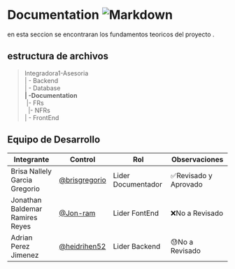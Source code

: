 # Documentation ![Markdown](https://img.shields.io/badge/Markdown-000000?style=for-the-badge&logo=markdown&logoColor=white)

en esta seccion se encontraran los fundamentos teoricos del proyecto .
## estructura de archivos 

>Integradora1-Asesoria<br>
>| - Backend <br>
>| - Database<br>
>**| -Documentation**<br>
>&nbsp;|- FRs<br>
>&nbsp;&nbsp;|- NFRs<br>
>| - FrontEnd

## Equipo de Desarrollo
|Integrante|Control|Rol|Observaciones|
|----------|-------|---|-------------|
| Brisa Nallely Garcia Gregorio |[@brisgregorio](https://github.com/Brisgregorio)|Lider Documentador|✅Revisado y Aprovado
| Jonathan Baldemar Ramires Reyes |[@Jon-ram](https://github.com/Jon-ram)| Lider FontEnd|❌No a Revisado
| Adrian Perez Jimenez|[@heidrihen52](https://github.com/heidrienhen52)|Lider Backend|😓No a Revisado



